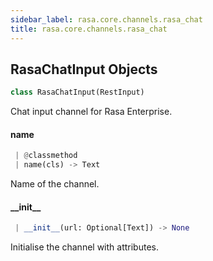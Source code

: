 ```yaml
---
sidebar_label: rasa.core.channels.rasa_chat
title: rasa.core.channels.rasa_chat
---
```

## RasaChatInput Objects

```python
class RasaChatInput(RestInput)
```

Chat input channel for Rasa Enterprise.

#### name

```python
 | @classmethod
 | name(cls) -> Text
```

Name of the channel.

#### \_\_init\_\_

```python
 | __init__(url: Optional[Text]) -> None
```

Initialise the channel with attributes.

